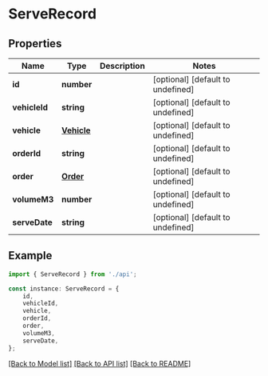 # ServeRecord


## Properties

Name | Type | Description | Notes
------------ | ------------- | ------------- | -------------
**id** | **number** |  | [optional] [default to undefined]
**vehicleId** | **string** |  | [optional] [default to undefined]
**vehicle** | [**Vehicle**](Vehicle.md) |  | [optional] [default to undefined]
**orderId** | **string** |  | [optional] [default to undefined]
**order** | [**Order**](Order.md) |  | [optional] [default to undefined]
**volumeM3** | **number** |  | [optional] [default to undefined]
**serveDate** | **string** |  | [optional] [default to undefined]

## Example

```typescript
import { ServeRecord } from './api';

const instance: ServeRecord = {
    id,
    vehicleId,
    vehicle,
    orderId,
    order,
    volumeM3,
    serveDate,
};
```

[[Back to Model list]](../README.md#documentation-for-models) [[Back to API list]](../README.md#documentation-for-api-endpoints) [[Back to README]](../README.md)
